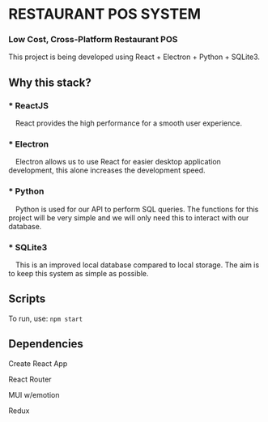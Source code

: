 # RESTAURANT POS SYSTEM

### Low Cost, Cross-Platform Restaurant POS

This project is being developed using React + Electron + Python + SQLite3.

## Why this stack?

### * ReactJS

&emsp;React provides the high performance for a smooth user experience.


### * Electron

&emsp;Electron allows us to use React for easier desktop application development, this alone increases the development speed.

### * Python

&emsp;Python is used for our API to perform SQL queries. The functions for this project will be very simple and we will only need this to interact with our database.

### * SQLite3

&emsp;This is an improved local database compared to local storage. The aim is to keep this system as simple as possible.


## Scripts

To run, use: ```npm start```

## Dependencies

Create React App

React Router

MUI w/emotion

Redux